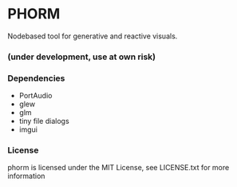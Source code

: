 # PHORM
Nodebased tool for generative and reactive visuals.

### (under development, use at own risk)

### Dependencies
- PortAudio
- glew
- glm
- tiny file dialogs
- imgui

### License
phorm is licensed under the MIT License, see LICENSE.txt for more information
